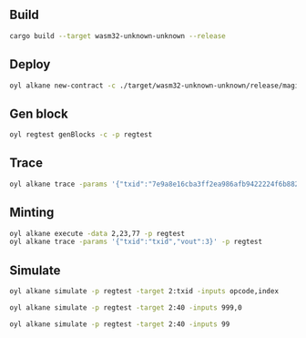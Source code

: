 ## Build
```bash
cargo build --target wasm32-unknown-unknown --release
```

## Deploy
```bash
oyl alkane new-contract -c ./target/wasm32-unknown-unknown/release/magic_arbuz.wasm -data 1,0 -p regtest
```

## Gen block
```bash
oyl regtest genBlocks -c -p regtest
```

## Trace
```bash
oyl alkane trace -params '{"txid":"7e9a8e16cba3ff2ea986afb9422224f6b882f6f253796f827f0c56d6e592cbb7","vout":3}' -p regtest
```

## Minting
```bash
oyl alkane execute -data 2,23,77 -p regtest
oyl alkane trace -params '{"txid":"txid","vout":3}' -p regtest
```

## Simulate
```bash
oyl alkane simulate -p regtest -target 2:txid -inputs opcode,index

oyl alkane simulate -p regtest -target 2:40 -inputs 999,0

oyl alkane simulate -p regtest -target 2:40 -inputs 99
```